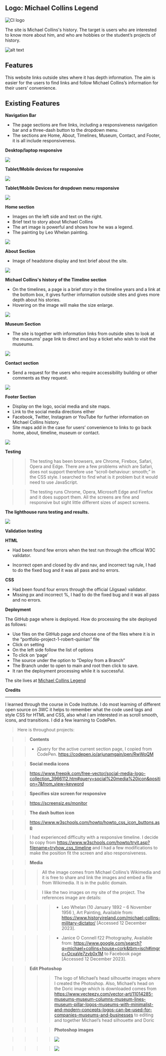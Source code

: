 Logo: Michael Collins Legend
----------------------------------------

![CI logo](assets/images/ReadMe-image/Michael-Collins-Logo.jpg)

The site is Michael Collins's history. The target is users who are interested to know more about him, and who are hobbies or the student’s projects of history. 

![alt text]( assets/images/ReadMe-image/Mockup%20Michael%20Collins%20screens.jpg "it is open source by https://www.freepik.com/premium-psd/mockup-electronic-devices_2565884.htm#from_view=detail_serie  and I edited from my photoshop.")

Features
-------------

This website links outside sites where it has depth information. The aim is easier for the users to find links and follow Michael Collins’s information for their users’ convenience.

Existing Features
-----------------------
**Navigation Bar**
* The page sections are five links, including a responsiveness navigation bar and a three-dash button to the dropdown menu. 
* The sections are Home, About, Timelines, Museum, Contact, and Footer, it is all include responsiveness.

**Desktop/laptop responsive**

![]( assets/images/ReadMe-image/Desktop-laptop%20Nav-Menu.png)

**Tablet/Mobile devices for responsive**

![]( assets/images/ReadMe-image/Reponsive-menu.png)

**Tablet/Mobile Devices for dropdown menu responsive**

![]( assets/images/ReadMe-image/responsive%20dropdown-menu.png)

**Home section**
* Images on the left side and text on the right.
* Brief text to story about Michael Collins
* The art image is powerful and shows how he was a legend.
* The painting by Leo Whelan painting.

![]( assets/images/ReadMe-image/Home-Section.png)

**About Section**
* Image of headstone display and text brief about the site.

![]( assets/images/ReadMe-image/About%20Michael%20Collins1.png)

**Michael Collins's history of the Timeline section**

* On the timelines, a page is a brief story in the timeline years and a link at the bottom box, it gives further information outside sites and gives more depth about his stories. 
* Hovering on the image will make the size enlarge.

![]( assets/images//ReadMe%20image/Timeline-section.png)

**Museum Section**

* The site is together with information links from outside sites to look at the museums' page link to direct and buy a ticket who wish to visit the museums. 

![]( assets/images/ReadMe-image/Museum%20section1.png)

**Contact section**

* Send a request for the users who require accessibility building or other comments as they request.  

![]( assets/images//ReadMe-image/Contact%20section.png)

**Footer Section**
* Display on the logo, social media and site maps.
* Link to the social media directions either 
* Facebook, Twitter, Instagram or YouTube for further information on Michael Collins history.  
* Site maps add in the case for users’ convenience to links to go back home, about, timeline, museum or contact. 

![]( assets/images//ReadMe-image/Footer%20section.png)

**Testing**

 >> The testing has been browsers, are Chrome, Firebox, Safari, Opera and Edge. There are a few problems which are Safari, does not support therefore use “scroll-behaviour: smooth;” in the CSS style. I searched to find what is it problem but it would need to use JavaScript.

>> The testing runs Chrome, Opera, Microsoft Edge and Firefox and it does support them. All the screens are fine and responsive but sight little different sizes of aspect screens. 


**The lighthouse runs testing and results.**

![]( assets/images//ReadMe-image/Lighthouse%20results.png)


**Validation testing**

**HTML**
* Had been found few errors when the test run through the official W3C validator.
- Incorrect open and closed by div and nav, and incorrect tag rule, I had to do the fixed bug and it was all pass and no errors.

**CSS**
- Had been found four errors through the official (Jigsaw) validator.
- Missing px and incorrect %, I had to do the fixed bug and it was all pass and no errors.

**Deployment**

The GitHub page where is deployed. How do processing the site deployed as follows:

* Use files on the GitHub page and choose one of the files where it is in the “portfolio-project-1-robert-quinlan” file
* Click on setting 
* On the left side follow the list of options
* To click on ‘page’
* The source under the option to “Deploy from a Branch”
* The Branch under to open to main and root then click to save. 
* It ran the deployment processing while it is successful.

The site lives at [Michael Collins Legend](https://rqisl.github.io/portfolio-project-1-robert-quinlan/)

**Credits**
_________________________________________________________

I learned through the course in Code Institute. I do most learning of different open source on 3WC it helps to remember what the code used tags and style CSS for HTML and CSS, also what I am interested in as scroll smooth, icons, and transitions. I did a few learning to CodePen. 

>Here is throughout projects:  

>>**Contents**

>> * jQuery for the active current section page, I copied from CodePen. <https://codepen.io/arjunamgain/pen/RwWoQM> 

>>**Social media icons**

>><https://www.freepik.com/free-vector/social-media-logo-collection_3966112.htm#query=social%20media%20icon&position=7&from_view=keyword>

>>**Specifies size screen for responsive**

>><https://screensiz.es/monitor> 

>>**The dash button icon**

>><https://www.w3schools.com/howto/howto_css_icon_buttons.asp>

>>I had experienced difficulty with a responsive timeline. I decide to copy from <https://www.w3schools.com/howto/tryit.asp?filename=tryhow_css_timeline> and I had a few modifications to make the position fit the screen and also responsiveness.

>>**Media**

>>>All the image comes from Michael Collins’s Wikimedia and it is free to share and link the images and embed a file from Wikimedia. It is in the public domain.

>>>I like the two images on my site of the project. The references image are details: 

>>>>* Leo Whelan (10 January 1892 – 6 November 1956
), Art Painting,  Available from: https://www.historyireland.com/michael-collins-military-dictator/  [Accessed 12 December 2023].

>>>>* Janice O Connell f22 Photography,  Available from: https://www.google.com/search?q=michael+collins+house+cork&tbm=isch#imgrc=OcxaVe7zvb0x1M  to Facebook page [Accessed 12 December 2023].

>>**Edit Photoshop**	
>>>>The logo of Michael’s head silhouette images where I created the Photoshop. Also, Michael’s head on the Doric image which is downloaded comes from https://www.vecteezy.com/vector-art/11014285-museums-museum-columns-museum-lines-museum-pillar-logos-museums-with-minimalist-and-modern-concepts-logos-can-be-used-for-companies-museums-and-businesses to editing and together Michael’s head silhouette and Doric

>>>>**Photoshop images**

>>>>![]( assets/images/ReadMe-image/Michael-Collins-Logo.jpg)

>>>>![]( assets/images/ReadMe-image/Head-Gold_White-Doric1.jpg)







